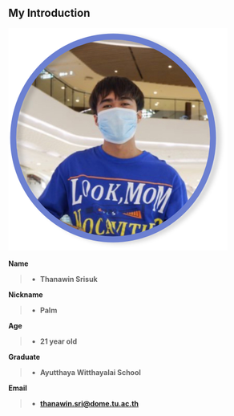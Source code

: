 My Introduction
-

![profile](pic.png)

**Name**
> - **Thanawin Srisuk**

**Nickname**
> - **Palm**

**Age**
> - **21 year old**

**Graduate**
> -  **Ayutthaya Witthayalai School**

**Email**
> - **thanawin.sri@dome.tu.ac.th**
